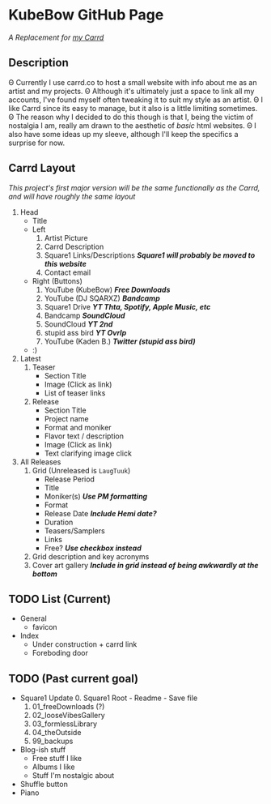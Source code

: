 # KubeBow GitHub Page
*A Replacement for [my Carrd](https://KubeBow.carrd.co)*
## Description
Θ Currently I use carrd.co to host a small website with info about me as an artist and my projects.
Θ Although it's ultimately just a space to link all my accounts, I've found myself often tweaking it to suit my style as an artist.
Θ I like Carrd since its easy to manage, but it also is a little limiting sometimes.
Θ The reason why I decided to do this though is that I, being the victim of nostalgia I am, really am 
drawn to the aesthetic of *basic* html websites.
Θ I also have some ideas up my sleeve, although I'll keep the specifics a surprise for now.
## Carrd Layout
*This project's first major version will be the same functionally as the Carrd, and will have roughly the same layout*
1. Head
	- Title
	- Left
		1. Artist Picture
		2. Carrd Description
		3. Square1 Links/Descriptions __*Square1 will probably be moved to this website*__
		4. Contact email
	- Right (Buttons)
		1. YouTube (KubeBow) __*Free Downloads*__
		2. YouTube (DJ SQARXZ) __*Bandcamp*__
		3. Square1 Drive __*YT Thta, Spotify, Apple Music, etc*__
		4. Bandcamp __*SoundCloud*__
		5. SoundCloud __*YT 2nd*__
		6. stupid ass bird __*YT Ovrlp*__
		7. YouTube (Kaden B.) __*Twitter (stupid ass bird)*__
	- :)
2. Latest
	1. Teaser
		- Section Title
		- Image (Click as link)
		- List of teaser links
	2. Release
		- Section Title
		- Project name
		- Format and moniker
		- Flavor text / description
		- Image (Click as link)
		- Text clarifying image click
3. All Releases
	1. Grid (Unreleased is `LaugTuuk`)
		- Release Period
		- Title
		- Moniker(s) __*Use PM formatting*__
		- Format
		- Release Date __*Include Hemi date?*__
		- Duration
		- Teasers/Samplers
		- Links
		- Free? __*Use checkbox instead*__
	2. Grid description and key acronyms
	3. Cover art gallery __*Include in grid instead of being awkwardly at the bottom*__
## TODO List (Current)
- General
	- favicon
- Index
	- Under construction + carrd link
	- Foreboding door
## TODO (Past current goal)
- Square1 Update
	0. Square1 Root
		- Readme
		- Save file
	1. 01_freeDownloads (?)
	2. 02_looseVibesGallery
	3. 03_formlessLibrary
	4. 04_theOutside
	5. 99_backups
- Blog-ish stuff
	- Free stuff I like
	- Albums I like
	- Stuff I'm nostalgic about
- Shuffle button
- Piano